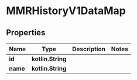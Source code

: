 
# MMRHistoryV1DataMap

## Properties
| Name | Type | Description | Notes |
| ------------ | ------------- | ------------- | ------------- |
| **id** | **kotlin.String** |  |  |
| **name** | **kotlin.String** |  |  |



